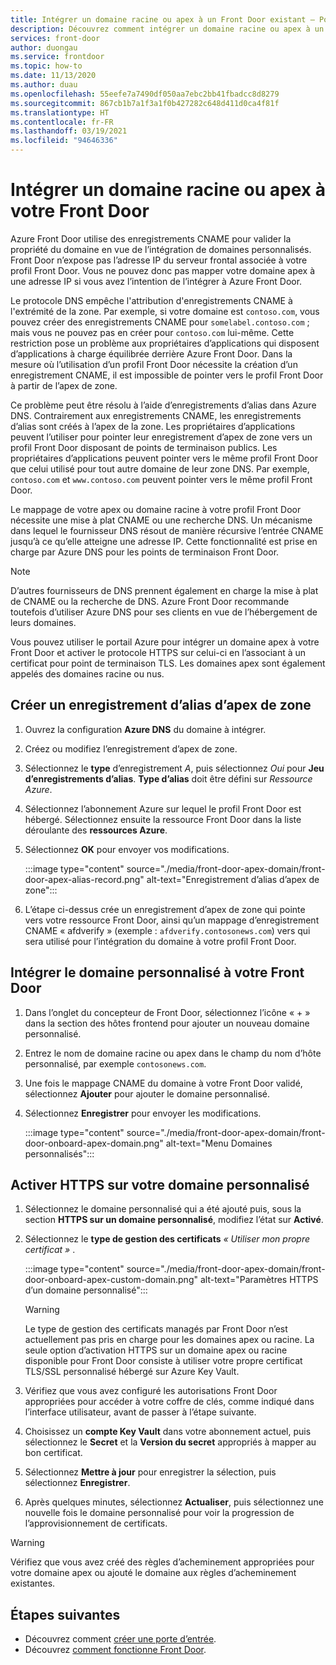 ```yaml
---
title: Intégrer un domaine racine ou apex à un Front Door existant – Portail Azure
description: Découvrez comment intégrer un domaine racine ou apex à un Front Door existant à l’aide du portail Azure.
services: front-door
author: duongau
ms.service: frontdoor
ms.topic: how-to
ms.date: 11/13/2020
ms.author: duau
ms.openlocfilehash: 55eefe7a7490df050aa7ebc2bb41fbadcc8d8279
ms.sourcegitcommit: 867cb1b7a1f3a1f0b427282c648d411d0ca4f81f
ms.translationtype: HT
ms.contentlocale: fr-FR
ms.lasthandoff: 03/19/2021
ms.locfileid: "94646336"
---
```

# <a name="onboard-a-root-or-apex-domain-on-your-front-door"></a>Intégrer un domaine racine ou apex à votre Front Door
Azure Front Door utilise des enregistrements CNAME pour valider la propriété du domaine en vue de l’intégration de domaines personnalisés. Front Door n’expose pas l’adresse IP du serveur frontal associée à votre profil Front Door. Vous ne pouvez donc pas mapper votre domaine apex à une adresse IP si vous avez l’intention de l’intégrer à Azure Front Door.

Le protocole DNS empêche l'attribution d'enregistrements CNAME à l'extrémité de la zone. Par exemple, si votre domaine est `contoso.com`, vous pouvez créer des enregistrements CNAME pour `somelabel.contoso.com` ; mais vous ne pouvez pas en créer pour `contoso.com` lui-même. Cette restriction pose un problème aux propriétaires d’applications qui disposent d’applications à charge équilibrée derrière Azure Front Door. Dans la mesure où l’utilisation d’un profil Front Door nécessite la création d’un enregistrement CNAME, il est impossible de pointer vers le profil Front Door à partir de l’apex de zone.

Ce problème peut être résolu à l’aide d’enregistrements d’alias dans Azure DNS. Contrairement aux enregistrements CNAME, les enregistrements d’alias sont créés à l’apex de la zone. Les propriétaires d’applications peuvent l’utiliser pour pointer leur enregistrement d’apex de zone vers un profil Front Door disposant de points de terminaison publics. Les propriétaires d’applications peuvent pointer vers le même profil Front Door que celui utilisé pour tout autre domaine de leur zone DNS. Par exemple, `contoso.com` et `www.contoso.com` peuvent pointer vers le même profil Front Door. 

Le mappage de votre apex ou domaine racine à votre profil Front Door nécessite une mise à plat CNAME ou une recherche DNS. Un mécanisme dans lequel le fournisseur DNS résout de manière récursive l’entrée CNAME jusqu’à ce qu’elle atteigne une adresse IP. Cette fonctionnalité est prise en charge par Azure DNS pour les points de terminaison Front Door. 

> [!NOTE]
> D’autres fournisseurs de DNS prennent également en charge la mise à plat de CNAME ou la recherche de DNS. Azure Front Door recommande toutefois d’utiliser Azure DNS pour ses clients en vue de l’hébergement de leurs domaines.

Vous pouvez utiliser le portail Azure pour intégrer un domaine apex à votre Front Door et activer le protocole HTTPS sur celui-ci en l’associant à un certificat pour point de terminaison TLS. Les domaines apex sont également appelés des domaines racine ou nus.

## <a name="create-an-alias-record-for-zone-apex"></a>Créer un enregistrement d’alias d’apex de zone

1. Ouvrez la configuration **Azure DNS** du domaine à intégrer.

1. Créez ou modifiez l’enregistrement d’apex de zone.

1. Sélectionnez le **type** d’enregistrement *A*, puis sélectionnez *Oui* pour **Jeu d’enregistrements d’alias**. **Type d’alias** doit être défini sur *Ressource Azure*.

1. Sélectionnez l’abonnement Azure sur lequel le profil Front Door est hébergé. Sélectionnez ensuite la ressource Front Door dans la liste déroulante des **ressources Azure**.

1. Sélectionnez **OK** pour envoyer vos modifications.

    :::image type="content" source="./media/front-door-apex-domain/front-door-apex-alias-record.png" alt-text="Enregistrement d’alias d’apex de zone":::

1. L’étape ci-dessus crée un enregistrement d’apex de zone qui pointe vers votre ressource Front Door, ainsi qu’un mappage d’enregistrement CNAME « afdverify » (exemple : `afdverify.contosonews.com`) vers  qui sera utilisé pour l’intégration du domaine à votre profil Front Door.

## <a name="onboard-the-custom-domain-on-your-front-door"></a>Intégrer le domaine personnalisé à votre Front Door

1. Dans l’onglet du concepteur de Front Door, sélectionnez l’icône « + » dans la section des hôtes frontend pour ajouter un nouveau domaine personnalisé.

1. Entrez le nom de domaine racine ou apex dans le champ du nom d’hôte personnalisé, par exemple `contosonews.com`.

1. Une fois le mappage CNAME du domaine à votre Front Door validé, sélectionnez **Ajouter** pour ajouter le domaine personnalisé.

1. Sélectionnez **Enregistrer** pour envoyer les modifications.

   :::image type="content" source="./media/front-door-apex-domain/front-door-onboard-apex-domain.png" alt-text="Menu Domaines personnalisés":::

## <a name="enable-https-on-your-custom-domain"></a>Activer HTTPS sur votre domaine personnalisé

1. Sélectionnez le domaine personnalisé qui a été ajouté puis, sous la section **HTTPS sur un domaine personnalisé**, modifiez l’état sur **Activé**.

1. Sélectionnez le **type de gestion des certificats** *« Utiliser mon propre certificat »* .

   :::image type="content" source="./media/front-door-apex-domain/front-door-onboard-apex-custom-domain.png" alt-text="Paramètres HTTPS d’un domaine personnalisé":::    

   > [!WARNING]
   > Le type de gestion des certificats managés par Front Door n’est actuellement pas pris en charge pour les domaines apex ou racine. La seule option d’activation HTTPS sur un domaine apex ou racine disponible pour Front Door consiste à utiliser votre propre certificat TLS/SSL personnalisé hébergé sur Azure Key Vault.

1. Vérifiez que vous avez configuré les autorisations Front Door appropriées pour accéder à votre coffre de clés, comme indiqué dans l’interface utilisateur, avant de passer à l’étape suivante.

1. Choisissez un **compte Key Vault** dans votre abonnement actuel, puis sélectionnez le **Secret** et la **Version du secret** appropriés à mapper au bon certificat.

1. Sélectionnez **Mettre à jour** pour enregistrer la sélection, puis sélectionnez **Enregistrer**.

1. Après quelques minutes, sélectionnez **Actualiser**, puis sélectionnez une nouvelle fois le domaine personnalisé pour voir la progression de l’approvisionnement de certificats. 

> [!WARNING]
> Vérifiez que vous avez créé des règles d’acheminement appropriées pour votre domaine apex ou ajouté le domaine aux règles d’acheminement existantes.

## <a name="next-steps"></a>Étapes suivantes

- Découvrez comment [créer une porte d’entrée](quickstart-create-front-door.md).
- Découvrez [comment fonctionne Front Door](front-door-routing-architecture.md).
